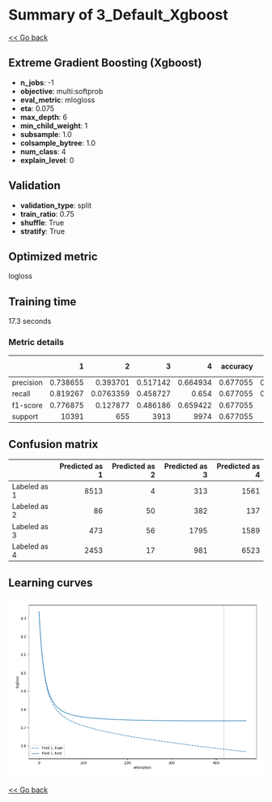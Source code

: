# Summary of 3_Default_Xgboost

[<< Go back](../README.md)


## Extreme Gradient Boosting (Xgboost)
- **n_jobs**: -1
- **objective**: multi:softprob
- **eval_metric**: mlogloss
- **eta**: 0.075
- **max_depth**: 6
- **min_child_weight**: 1
- **subsample**: 1.0
- **colsample_bytree**: 1.0
- **num_class**: 4
- **explain_level**: 0

## Validation
 - **validation_type**: split
 - **train_ratio**: 0.75
 - **shuffle**: True
 - **stratify**: True

## Optimized metric
logloss

## Training time

17.3 seconds

### Metric details
|           |            1 |           2 |           3 |           4 |   accuracy |    macro avg |   weighted avg |   logloss |
|:----------|-------------:|------------:|------------:|------------:|-----------:|-------------:|---------------:|----------:|
| precision |     0.738655 |   0.393701  |    0.517142 |    0.664934 |   0.677055 |     0.578608 |       0.665338 |  0.736726 |
| recall    |     0.819267 |   0.0763359 |    0.458727 |    0.654    |   0.677055 |     0.502083 |       0.677055 |  0.736726 |
| f1-score  |     0.776875 |   0.127877  |    0.486186 |    0.659422 |   0.677055 |     0.51259  |       0.66722  |  0.736726 |
| support   | 10391        | 655         | 3913        | 9974        |   0.677055 | 24933        |   24933        |  0.736726 |


## Confusion matrix
|              |   Predicted as 1 |   Predicted as 2 |   Predicted as 3 |   Predicted as 4 |
|:-------------|-----------------:|-----------------:|-----------------:|-----------------:|
| Labeled as 1 |             8513 |                4 |              313 |             1561 |
| Labeled as 2 |               86 |               50 |              382 |              137 |
| Labeled as 3 |              473 |               56 |             1795 |             1589 |
| Labeled as 4 |             2453 |               17 |              981 |             6523 |

## Learning curves
![Learning curves](learning_curves.png)

[<< Go back](../README.md)
